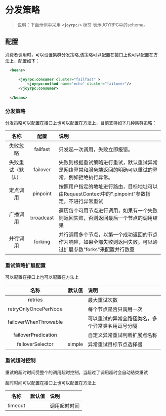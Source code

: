 分发策略
==

>说明：下面示例中采用  **`<joyrpc/>`** 标签 表示JOYRPC中的schema。

## 配置
消费者调用时，可以设置集群分发策略,该策略可以配置在接口上也可以配置在方法上，配置如下：

  ````xml
    <beans>
    
        <joyrpc:consumer cluster="failfast" >
            <joyrpc:method name="echo" cluster="failover"/>
        </joyrpc:consumer>
    
    </beans>
  ````
### 分发策略

分发策略可以配置在接口上也可以配置在方法上，目前支持如下几种集群策略：

  |名称|配置|说明|
  | :----: | :----: | :---- |
  | 失败忽略 | failfast | 只发起一次调用，失败立即报错。 |
  | 失败重试（默认） | failover | 失败则根据重试策略进行重试，默认重试异常是网络异常和服务端返回的明确可以重试的异常，例如拒绝执行异常。 |
  | 定点调用 | pinpoint | 按照用户指定的地址进行路由，目标地址可以由RequestContext中的".pinpoint"参数指定，不进行异常重试 |
  | 广播调用 | broadcast | 遍历每个可用节点进行调用，如果有一个失败则返回失败，否则返回最后一个节点的调用结果 |
  | 并行调用 | forking | 并行调用多个节点，以第一个成功返回的节点作为响应，如果全部失败则返回失败。可以通过扩展参数"forks"来配置并行数量 |
  

### 重试策略扩展配置

可以配置在接口上也可以配置在方法上

  |名称|默认值|说明|
  | :----: | :----: | :---- |
  | retries |  | 最大重试次数 |
  | retryOnlyOncePerNode |  | 每个节点是否只调用一次 |
  | failoverWhenThrowable |  | 可以重试的异常全路径类名，多个异常类名用逗号分隔 |
  | failoverPredication |  | 自定义异常重试判断扩展点名称 |
  | failoverSelector | simple | 异常重试目标节点选择器 |
  
### 重试超时控制

重试的超时时间受整个的调用超时控制，当超过了调用超时会自动结束重试

超时时间可以配置在接口上也可以配置在方法上

  |名称|默认值|说明|
  | :----: | :----: | :---- |
  | timeout |  | 调用超时时间 |